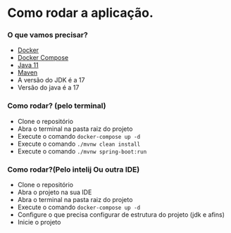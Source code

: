 # Como rodar a aplicação.

### O que vamos precisar?
- [Docker](https://docs.docker.com/get-docker/)
- [Docker Compose](https://docs.docker.com/compose/install/)
- [Java 11](https://www.oracle.com/br/java/technologies/javase-jdk11-downloads.html)
- [Maven](https://maven.apache.org/download.cgi)
- A versão do JDK é a 17
- Versão do java é a 17

### Como rodar? (pelo terminal)
- Clone o repositório
- Abra o terminal na pasta raiz do projeto
- Execute o comando `docker-compose up -d`
- Execute o comando `./mvnw clean install`
- Execute o comando `./mvnw spring-boot:run`

### Como rodar?(Pelo intelij Ou outra IDE)
- Clone o repositório
- Abra o projeto na sua IDE
- Abra o terminal na pasta raiz do projeto
- Execute o comando `docker-compose up -d`
- Configure o que precisa configurar de estrutura do projeto (jdk e afins)
- Inicie o projeto
